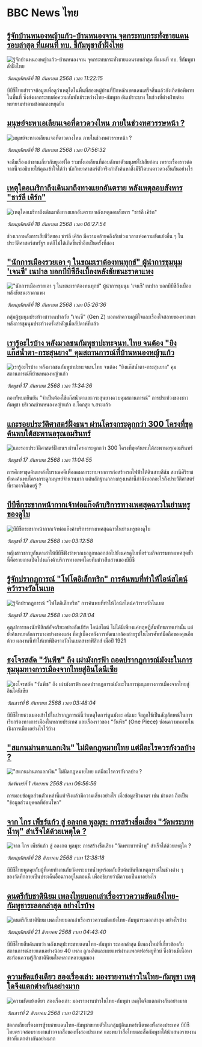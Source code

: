 # BBC News ไทย## [รู้จักบ้านหนองหญ้าแก้ว-บ้านหนองจาน จุดกระทบกระทั่งชายแดนรอบล่าสุด ที่แผนที่ ทบ. ชี้กัมพูชาล้ำฝั่งไทย](https://www.bbc.com/thai/articles/cvg98m836l5o?at_medium=RSS&at_campaign=rss?at_campaign=githubrss)![รู้จักบ้านหนองหญ้าแก้ว-บ้านหนองจาน จุดกระทบกระทั่งชายแดนรอบล่าสุด ที่แผนที่ ทบ. ชี้กัมพูชาล้ำฝั่งไทย](https://ichef.bbci.co.uk/ace/ws/240/cpsprodpb/7870/live/0f11f080-946f-11f0-b391-6936825093bd.jpg)_วันพฤหัสบดีที่ 18 กันยายน 2568 เวลา 11:22:15_บีบีซีไทยสำรวจข้อมูลเพื่อดูว่าเหตุใดในพื้นที่สองหมู่บ้านที่ปักหลักเขตแดนเสร็จสิ้นแล้วยังเกิดข้อพิพาทในพื้นที่ ซึ่งส่งผลกระทบต่อความสัมพันธ์ระหว่างไทย-กัมพูชา อันเปราะบาง ในช่วงที่ต่างฝ่ายต่างพยายามทำตามข้อตกลงหยุดยิง## [มนุษย์จะหาเอเลียนเจอที่ดาวดวงไหน ภายในช่วงทศวรรษหน้า ?](https://www.bbc.com/thai/articles/c78n4kkdkzgo?at_medium=RSS&at_campaign=rss?at_campaign=githubrss)![มนุษย์จะหาเอเลียนเจอที่ดาวดวงไหน ภายในช่วงทศวรรษหน้า ?](https://ichef.bbci.co.uk/ace/ws/240/cpsprodpb/7c92/live/f3e15770-9463-11f0-84c8-99de564f0440.png)_วันพฤหัสบดีที่ 18 กันยายน 2568 เวลา 07:56:32_จงลืมเรื่องเล่าขานเกี่ยวกับยูเอฟโอ รวมทั้งเอเลียนที่ชอบลักพาตัวมนุษย์ไปเสียก่อน เพราะเรื่องราวต่อจากนี้จะอธิบายให้คุณเข้าใจได้ว่า นักวิทยาศาสตร์ตัวจริงกำลังค้นหาสิ่งมีชีวิตบนดาวดวงอื่นกันอย่างไร## [เหตุใดอเมริกาถึงเดินมาถึงทางแยกอันตราย หลังเหตุลอบสังหาร "ชาร์ลี เคิร์ก" ](https://www.bbc.com/thai/articles/cvgr41y75jqo?at_medium=RSS&at_campaign=rss?at_campaign=githubrss)![เหตุใดอเมริกาถึงเดินมาถึงทางแยกอันตราย หลังเหตุลอบสังหาร "ชาร์ลี เคิร์ก" ](https://ichef.bbci.co.uk/ace/ws/240/cpsprodpb/ca64/live/41f73bc0-9458-11f0-9cf6-cbf3e73ce2b9.jpg)_วันพฤหัสบดีที่ 18 กันยายน 2568 เวลา 06:27:54_ช่วงเวลาหลังการเสียชีวิตของ ชาร์ลี เคิร์ก มีความคล้ายคลึงกับช่วงเวลาแห่งความขัดแย้งอื่น ๆ ในประวัติศาสตร์สหรัฐฯ แต่ก็ไม่ได้เกิดขึ้นซ้ำอีกเป็นครั้งที่สอง## ["นักการเมืองรวยเอา ๆ ในขณะเราต้องทนทุกข์" ผู้นำการชุมนุม 'เจนซี' เนปาล บอกบีบีซีถึงเบื้องหลังชัยชนะราคาแพง](https://www.bbc.com/thai/articles/ckg3l9vxv5yo?at_medium=RSS&at_campaign=rss?at_campaign=githubrss)!["นักการเมืองรวยเอา ๆ ในขณะเราต้องทนทุกข์" ผู้นำการชุมนุม 'เจนซี' เนปาล บอกบีบีซีถึงเบื้องหลังชัยชนะราคาแพง](https://ichef.bbci.co.uk/ace/ws/240/cpsprodpb/ccd8/live/6dca4290-931a-11f0-873c-3fec77a46911.jpg)_วันพฤหัสบดีที่ 18 กันยายน 2568 เวลา 05:26:36_กลุ่มผู้ชุมนุมประท้วงชาวเนปาลวัย "เจนซี" (Gen Z) บอกเล่าความภูมิใจและเรื่องใจสลายของพวกเขาหลังการชุมนุมประท้วงครั้งสำคัญเมื่อสัปดาห์ที่แล้ว## [เรารู้อะไรบ้าง หลังมวลชนกัมพูชาปะทะจนท.ไทย จนต้อง "ยิงแก๊สน้ำตา-กระสุนยาง" คุมสถานการณ์ที่บ้านหนองหญ้าแก้ว ](https://www.bbc.com/thai/articles/c77dv8xml37o?at_medium=RSS&at_campaign=rss?at_campaign=githubrss)![เรารู้อะไรบ้าง หลังมวลชนกัมพูชาปะทะจนท.ไทย จนต้อง "ยิงแก๊สน้ำตา-กระสุนยาง" คุมสถานการณ์ที่บ้านหนองหญ้าแก้ว ](https://ichef.bbci.co.uk/ace/ws/240/cpsprodpb/75d2/live/12d2aba0-93b7-11f0-9cf6-cbf3e73ce2b9.jpg)_วันพุธที่ 17 กันยายน 2568 เวลา 11:34:36_กองทัพบกยืนยัน “จำเป็นต้องใช้แก๊สน้ำตาและกระสุนยางควบคุมสถานการณ์” การประท้วงของชาวกัมพูชา บริเวณบ้านหนองหญ้าแก้ว อ.โคกสูง จ.สระแก้ว## [แกะรอยประวัติศาสตร์ฝั่งธนฯ ผ่านโครงกระดูกกว่า 300 โครงที่ขุดค้นพบใต้สะพานอรุณอมรินทร์](https://www.bbc.com/thai/articles/cx2r4nl53leo?at_medium=RSS&at_campaign=rss?at_campaign=githubrss)![แกะรอยประวัติศาสตร์ฝั่งธนฯ ผ่านโครงกระดูกกว่า 300 โครงที่ขุดค้นพบใต้สะพานอรุณอมรินทร์](https://ichef.bbci.co.uk/ace/ws/240/cpsprodpb/34a6/live/54b03360-9391-11f0-9cf6-cbf3e73ce2b9.jpg)_วันพุธที่ 17 กันยายน 2568 เวลา 11:04:55_การศึกษาขุดค้นแหล่งโบราณคดีเพื่อลดผลกระทบจากการก่อสร้างรถไฟฟ้าใต้ดินสายสีส้ม สถานีศิริราช ยังคงค้นพบโครงกระดูกมนุษย์จำนวนมาก แต่หลักฐานกลางกรุงเหล่านี้กำลังบอกอะไรถึงประวัติศาสตร์ที่เราอาจไม่เคยรู้ ?## [บีบีซีกระชากหน้ากากเจ้าพ่อแก๊งค้าบริการทางเพศสุดฉาวในย่านหรูของดูไบ](https://www.bbc.com/thai/articles/cr4qzkr7ek5o?at_medium=RSS&at_campaign=rss?at_campaign=githubrss)![บีบีซีกระชากหน้ากากเจ้าพ่อแก๊งค้าบริการทางเพศสุดฉาวในย่านหรูของดูไบ](https://ichef.bbci.co.uk/ace/ws/240/cpsprodpb/1c16/live/c327cfd0-919b-11f0-b391-6936825093bd.jpg)_วันพุธที่ 17 กันยายน 2568 เวลา 03:12:58_หญิงสาวชาวยูกันดาเล่าให้บีบีซีฟังว่าพวกเธอถูกหลอกล่อไปยังนครดูไบเพื่อร่วมกิจกรรมทางเพศสุดขั้ว นี่คือรายงานเปิดโปงแก๊งค้าบริการทางเพศโดยทีมข่าวสืบสวนของบีบีซี## [รู้จักปรากฏการณ์ "โฟโตอิเล็กทริก" การค้นพบที่ทำให้ไอน์สไตน์คว้ารางวัลโนเบล ](https://www.bbc.com/thai/articles/crl50kn315go?at_medium=RSS&at_campaign=rss?at_campaign=githubrss)![รู้จักปรากฏการณ์ "โฟโตอิเล็กทริก" การค้นพบที่ทำให้ไอน์สไตน์คว้ารางวัลโนเบล ](https://ichef.bbci.co.uk/ace/ws/240/cpsprodpb/8d1a/live/07260410-8d99-11f0-9cf6-cbf3e73ce2b9.png)_วันพุธที่ 17 กันยายน 2568 เวลา 09:28:04_คุณูปการของนักฟิสิกส์อัจฉริยะอย่างอัลเบิร์ต ไอน์สไตน์ ไม่ได้มีเพียงแค่ทฤษฎีสัมพัทธภาพเท่านั้น แต่ยังค้นพบหลักการบางอย่างของแสง ที่อยู่เบื้องหลังการพัฒนากล้องถ่ายรูปในโทรศัพท์มือถือของคุณอีกด้วย ผลงานนี้ทำให้เขาพิชิตรางวัลโนเบลสาขาฟิสิกส์ เมื่อปี 1921## [ธงโจรสลัด "วันพีซ" ถึง เผ่ามังกรฟ้า ถอดปรากฏการณ์มังงะในการชุมนุมทางการเมืองจากไทยสู่อินโดนีเซีย](https://www.bbc.com/thai/articles/cm2123j7vlyo?at_medium=RSS&at_campaign=rss?at_campaign=githubrss)![ธงโจรสลัด "วันพีซ" ถึง เผ่ามังกรฟ้า ถอดปรากฏการณ์มังงะในการชุมนุมทางการเมืองจากไทยสู่อินโดนีเซีย](https://ichef.bbci.co.uk/ace/ws/240/cpsprodpb/5ae3/live/e67034c0-87bc-11f0-84c8-99de564f0440.jpg)_วันเสาร์ที่ 6 กันยายน 2568 เวลา 03:48:04_บีบีซีไทยชวนมองเข้าไปในปรากฏการณ์นี้ว่าเหตุใดการ์ตูนมังงะ อนิเมะ จึงถูกใช้เป็นสัญลักษณ์ในการเรียกร้องทางการเมืองในหลายประเทศ และเรื่องราวของ “วันพีซ” (One Piece)  ซ่อนความหมายในเชิงการเมืองอย่างไรไว้บ้าง## ["สแกนม่านตาแลกเงิน" ไม่ผิดกฎหมายไทย แต่มีอะไรควรกังวลบ้าง ?](https://www.bbc.com/thai/articles/ce83x2zgz4eo?at_medium=RSS&at_campaign=rss?at_campaign=githubrss)!["สแกนม่านตาแลกเงิน" ไม่ผิดกฎหมายไทย แต่มีอะไรควรกังวลบ้าง ?](https://ichef.bbci.co.uk/ace/ws/240/cpsprodpb/2eac/live/cfc707c0-84c0-11f0-9cf6-cbf3e73ce2b9.jpg)_วันจันทร์ที่ 1 กันยายน 2568 เวลา 06:56:56_การมอบข้อมูลส่วนตัวเหล่านี้แท้จริงแล้วมีความเสี่ยงอย่างไร เมื่อข้อมูลชีวมาตร เช่น ม่านตา ถือเป็น "ข้อมูลส่วนบุคคลที่อ่อนไหว"## [จาก ไกร เพ็ชร์แก้ว สู่ อลงกต พูลมุข: การสร้างชื่อเสียง "วัดพระบาทน้ำพุ" สำเร็จได้ด้วยเหตุใด ?](https://www.bbc.com/thai/articles/c4gzdernd12o?at_medium=RSS&at_campaign=rss?at_campaign=githubrss)![จาก ไกร เพ็ชร์แก้ว สู่ อลงกต พูลมุข: การสร้างชื่อเสียง "วัดพระบาทน้ำพุ" สำเร็จได้ด้วยเหตุใด ?](https://ichef.bbci.co.uk/ace/ws/240/cpsprodpb/e89a/live/83f8ff60-8402-11f0-bd2b-c9a8fb561af5.jpg)_วันพฤหัสบดีที่ 28 สิงหาคม 2568 เวลา 12:38:18_บีบีซีไทยพูดคุยกับผู้ที่เคยทำงานกับวัดพระบาทน้ำพุพร้อมกับสืบค้นบันทึกเหตุการณ์ในช่วงต่าง ๆ ของวัดที่กลายเป็นประเด็นอื้อฉาวอยู่ในตอนนี้ เพื่ออธิบายว่ามีความเป็นมาอย่างไร## [ดนตรีกับชาตินิยม เพลงไทยบอกเล่าเรื่องราวความขัดแย้งไทย-กัมพูชาระลอกล่าสุด อย่างไรบ้าง](https://www.bbc.com/thai/articles/cly49z8re47o?at_medium=RSS&at_campaign=rss?at_campaign=githubrss)![ดนตรีกับชาตินิยม เพลงไทยบอกเล่าเรื่องราวความขัดแย้งไทย-กัมพูชาระลอกล่าสุด อย่างไรบ้าง](https://ichef.bbci.co.uk/ace/ws/240/cpsprodpb/bc24/live/67fb5b30-7dc9-11f0-83cc-c5da98c419b8.jpg)_วันพฤหัสบดีที่ 21 สิงหาคม 2568 เวลา 04:43:40_บีบีซีไทยสืบค้นพบว่า หลังเหตุปะทะชายแดนไทย-กัมพูชา ระลอกล่าสุด มีเพลงใหม่ที่เกี่ยวข้องกับสถานการณ์ชายแดนอย่างน้อย 40 เพลง ถูกผลิตและเผยแพร่ผ่านแพลตฟอร์มยูทิวบ์ ซึ่งล้วนมีเนื้อหาสะท้อนความรู้สึกชาตินิยมในหลากหลายมุมมอง## [ความขัดแย้งเดียว สองเรื่องเล่า: มองรายงานข่าวในไทย-กัมพูชา เหตุใดจึงแตกต่างกันอย่างมาก](https://www.bbc.com/thai/articles/ckgj9nj8q2yo?at_medium=RSS&at_campaign=rss?at_campaign=githubrss)![ความขัดแย้งเดียว สองเรื่องเล่า: มองรายงานข่าวในไทย-กัมพูชา เหตุใดจึงแตกต่างกันอย่างมาก](https://ichef.bbci.co.uk/ace/ws/240/cpsprodpb/c720/live/35ac2d10-6f48-11f0-af20-030418be2ca5.jpg)_วันเสาร์ที่ 2 สิงหาคม 2568 เวลา 02:21:29_ข้อถกเถียงเรื่องการสู้รบชายแดนไทย-กัมพูชาขยายตัวในกลุ่มผู้อินเทอร์เน็ตของทั้งสองประเทศ บีบีซีไทยตรวจสอบรายงานข่าวจากสื่อของทั้งสองประเทศ และพบว่าสื่อไทยและสื่อกัมพูชาได้นำเสนอรายงานข่าวที่แตกต่างกันอย่างมาก